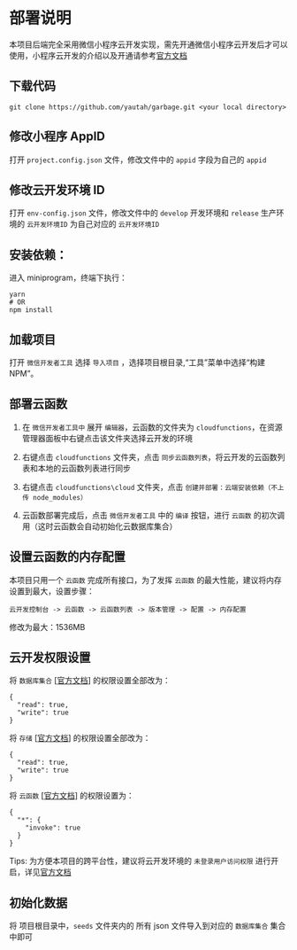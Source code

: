 # 部署说明

本项目后端完全采用微信小程序云开发实现，需先开通微信小程序云开发后才可以使用，小程序云开发的介绍以及开通请参考[官方文档](https://developers.weixin.qq.com/miniprogram/dev/wxcloud/basis/getting-started.html)

## 下载代码

```
git clone https://github.com/yautah/garbage.git <your local directory>
```

## 修改小程序 AppID

打开 `project.config.json` 文件，修改文件中的 `appid` 字段为自己的 `appid`

## 修改云开发环境 ID

打开 `env-config.json` 文件，修改文件中的 `develop` 开发环境和 `release` 生产环境的 `云开发环境ID` 为自己对应的 `云开发环境ID`

## 安装依赖：

进入 miniprogram，终端下执行：

```
yarn
# OR
npm install
```

## 加载项目

打开 `微信开发者工具` 选择 `导入项目` ，选择项目根目录,“工具”菜单中选择“构建 NPM”。

## 部署云函数

1. 在 `微信开发者工具中` 展开 `编辑器`，云函数的文件夹为 `cloudfunctions`，在资源管理器面板中右键点击该文件夹选择云开发的环境

2. 右键点击 `cloudfunctions` 文件夹，点击 `同步云函数列表`，将云开发的云函数列表和本地的云函数列表进行同步

3. 右键点击 `cloudfunctions\cloud` 文件夹，点击 `创建并部署：云端安装依赖（不上传 node_modules）`

4. 云函数部署完成后，点击 `微信开发者工具` 中的 `编译` 按钮，进行 `云函数` 的初次调用（这时云函数会自动初始化云数据库集合）

## 设置云函数的内存配置

本项目只用一个 `云函数` 完成所有接口，为了发挥 `云函数` 的最大性能，建议将内存设置到最大，设置步骤：

```
云开发控制台 -> 云函数 -> 云函数列表 -> 版本管理 -> 配置 -> 内存配置
```

修改为最大：1536MB

## 云开发权限设置

将 `数据库集合` [[官方文档](https://developers.weixin.qq.com/miniprogram/dev/wxcloud/guide/database/security-rules.html)] 的权限设置全部改为：

```
{
  "read": true,
  "write": true
}
```

将 `存储` [[官方文档](https://developers.weixin.qq.com/miniprogram/dev/wxcloud/guide/storage/security-rules.html)] 的权限设置全部改为：

```
{
  "read": true,
  "write": true
}
```

将 `云函数` [[官方文档](https://developers.weixin.qq.com/miniprogram/dev/wxcloud/guide/functions/security-rules.html)] 的权限设置为：

```
{
  "*": {
    "invoke": true
  }
}
```

Tips: 为方便本项目的跨平台性，建议将云开发环境的 `未登录用户访问权限` 进行开启，详见[官方文档](https://developers.weixin.qq.com/miniprogram/dev/wxcloud/basis/identityless.html)

## 初始化数据

将 项目根目录中，`seeds` 文件夹内的 所有 json 文件导入到对应的 `数据库集合` 集合中即可
